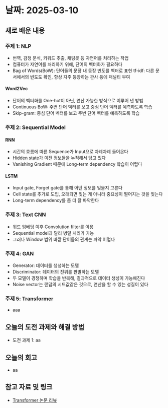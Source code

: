 # 날짜: 2025-03-10

## 새로 배운 내용
### 주제 1: NLP
- 번역, 감정 분석, 키워드 추출, 채팅봇 등 자연어를 처리하는 작업
- 컴퓨터가 자연어를 처리하기 위해, 단어의 벡터화가 필요하다
- Bag of Words(BoW): 단어들의 문장 내 등장 빈도를 벡터로 표현
  tf-idf: 다른 문서에서의 빈도도 확인, 항상 자주 등장하는 관사 등에 패널티 부여
#### Word2Vec
- 단어의 벡터화를 One-hot이 아닌, 연산 가능한 방식으로 이루어 낸 방법
- Continuous BoW: 주변 단어 벡터를 보고 중심 단어 벡터를 예측하도록 학습
- Skip-gram: 중심 단어 벡터를 보고 주변 단어 벡터를 예측하도록 학습

### 주제 2: Sequential Model
#### RNN
- 시간의 흐름에 따른 Sequence가 Input으로 차례차례 들어온다
- Hidden state가 이전 정보들을 누적해서 담고 있다
- Vanishing Gradient 때문에 Long-term dependency 학습이 어렵다

#### LSTM
- Input gate, Forget gate를 통해 어떤 정보를 잊을지 고른다
- Cell state를 추가로 도입, 오래되면 잊는 게 아니라 중요성이 떨어지는 것을 잊는다
- Long-term dependency를 좀 더 잘 파악한다

### 주제 3: Text CNN
- 워드 임베딩 이후 Convolution filter를 이용
- Sequential model과 달리 병렬 처리가 가능
- 그러나 Window 범위 바깥 단어들의 관계는 파악 어렵다

### 주제 4: GAN
- Generator: 데이터를 생성하는 모델
- Discriminator: 데이터의 진위를 판별하는 모델
- 두 모델이 경쟁하며 학습을 반복해, 결과적으로 데이터 생성이 가능해진다
- Noise vector는 랜덤의 시드값같은 것으로, 연산을 할 수 있는 성질이 있다

### 주제 5: Transformer
- aaa

## 오늘의 도전 과제와 해결 방법
- 도전 과제 1: aa

## 오늘의 회고
- aa

## 참고 자료 및 링크
- [Transformer 논문 리뷰](https://m0n0rail.tistory.com/entry/%EB%85%BC%EB%AC%B8%EB%A6%AC%EB%B7%B0-Attention-Is-All-You-Need)
